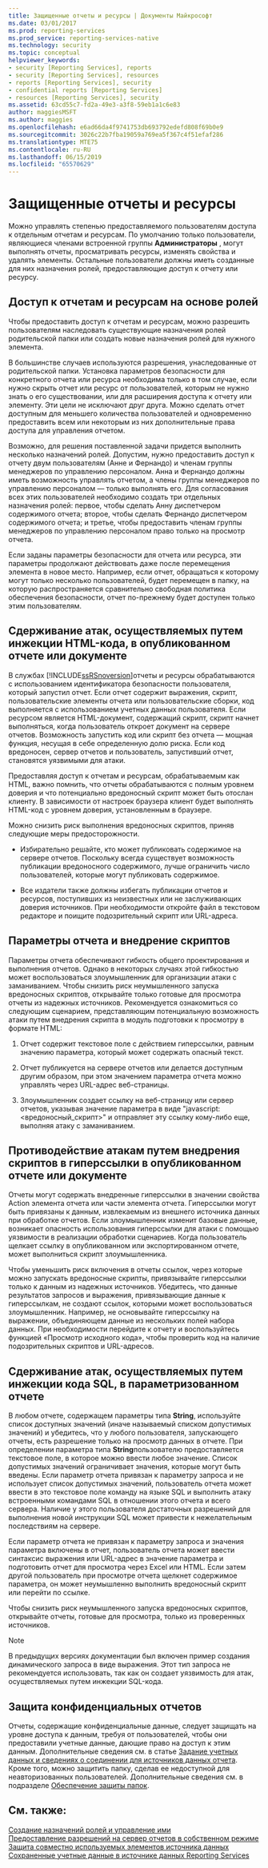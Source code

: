```yaml
---
title: Защищенные отчеты и ресурсы | Документы Майкрософт
ms.date: 03/01/2017
ms.prod: reporting-services
ms.prod_service: reporting-services-native
ms.technology: security
ms.topic: conceptual
helpviewer_keywords:
- security [Reporting Services], reports
- security [Reporting Services], resources
- reports [Reporting Services], security
- confidential reports [Reporting Services]
- resources [Reporting Services], security
ms.assetid: 63cd55c7-fd2a-49e3-a3f8-59eb1a1c6e83
author: maggiesMSFT
ms.author: maggies
ms.openlocfilehash: e6ad66da4f9741753db693792edefd808f69b0e9
ms.sourcegitcommit: 3026c22b7fba19059a769ea5f367c4f51efaf286
ms.translationtype: MTE75
ms.contentlocale: ru-RU
ms.lasthandoff: 06/15/2019
ms.locfileid: "65570629"
---
```

# <a name="secure-reports-and-resources"></a>Защищенные отчеты и ресурсы
  Можно управлять степенью предоставляемого пользователям доступа к отдельным отчетам и ресурсам. По умолчанию только пользователи, являющиеся членами встроенной группы **Администраторы** , могут выполнять отчеты, просматривать ресурсы, изменять свойства и удалять элементы. Остальные пользователи должны иметь созданные для них назначения ролей, предоставляющие доступ к отчету или ресурсу.  
  
## <a name="role-based-access-to-reports-and-resources"></a>Доступ к отчетам и ресурсам на основе ролей  
 Чтобы предоставить доступ к отчетам и ресурсам, можно разрешить пользователям наследовать существующие назначения ролей родительской папки или создать новые назначения ролей для нужного элемента.  
  
 В большинстве случаев используются разрешения, унаследованные от родительской папки. Установка параметров безопасности для конкретного отчета или ресурса необходима только в том случае, если нужно скрыть отчет или ресурс от пользователей, которым не нужно знать о его существовании, или для расширения доступа к отчету или элементу. Эти цели не исключают друг друга. Можно сделать отчет доступным для меньшего количества пользователей и одновременно предоставить всем или некоторым из них дополнительные права доступа для управления отчетом.  
  
 Возможно, для решения поставленной задачи придется выполнить несколько назначений ролей. Допустим, нужно предоставить доступ к отчету двум пользователям (Анне и Фернандо) и членам группы менеджеров по управлению персоналом. Анна и Фернандо должны иметь возможность управлять отчетом, а члены группы менеджеров по управлению персоналом — только выполнять его. Для согласования всех этих пользователей необходимо создать три отдельных назначения ролей: первое, чтобы сделать Анну диспетчером содержимого отчета; второе, чтобы сделать Фернандо диспетчером содержимого отчета; и третье, чтобы предоставить членам группы менеджеров по управлению персоналом право только на просмотр отчета.  
  
 Если заданы параметры безопасности для отчета или ресурса, эти параметры продолжают действовать даже после перемещения элемента в новое место. Например, если отчет, обращаться к которому могут только несколько пользователей, будет перемещен в папку, на которую распространяется сравнительно свободная политика обеспечения безопасности, отчет по-прежнему будет доступен только этим пользователям.  
  
## <a name="mitigating-html-injection-attacks-in-a-published-report-or-document"></a>Сдерживание атак, осуществляемых путем инжекции HTML-кода, в опубликованном отчете или документе  
 В службах [!INCLUDE[ssRSnoversion](../../includes/ssrsnoversion-md.md)]отчеты и ресурсы обрабатываются с использованием идентификатора безопасности пользователя, который запустил отчет. Если отчет содержит выражения, скрипт, пользовательские элементы отчета или пользовательские сборки, код выполняется с использованием учетных данных пользователя. Если ресурсом является HTML-документ, содержащий скрипт, скрипт начнет выполняться, когда пользователь откроет документ на сервере отчетов. Возможность запустить код или скрипт без отчета — мощная функция, несущая в себе определенную долю риска. Если код вредоносен, сервер отчетов и пользователь, запустивший отчет, становятся уязвимыми для атаки.  
  
 Предоставляя доступ к отчетам и ресурсам, обрабатываемым как HTML, важно помнить, что отчеты обрабатываются с полным уровнем доверия и что потенциально вредоносный скрипт может быть отослан клиенту. В зависимости от настроек браузера клиент будет выполнять HTML-код с уровнем доверия, установленным в браузере.  
  
 Можно снизить риск выполнения вредоносных скриптов, приняв следующие меры предосторожности.  
  
-   Избирательно решайте, кто может публиковать содержимое на сервере отчетов. Поскольку всегда существует возможность публикации вредоносного содержимого, лучше ограничить число пользователей, которые могут публиковать содержимое.  
  
-   Все издатели также должны избегать публикации отчетов и ресурсов, поступивших из неизвестных или не заслуживающих доверия источников. При необходимости откройте файл в текстовом редакторе и поищите подозрительный скрипт или URL-адреса.  
  
## <a name="report-parameters-and-script-injection"></a>Параметры отчета и внедрение скриптов  
 Параметры отчета обеспечивают гибкость общего проектирования и выполнения отчетов. Однако в некоторых случаях этой гибкостью может воспользоваться злоумышленник для организации атаки с заманиванием. Чтобы снизить риск неумышленного запуска вредоносных скриптов, открывайте только готовые для просмотра отчеты из надежных источников. Рекомендуется ознакомиться со следующим сценарием, представляющим потенциальную возможность атаки путем внедрения скрипта в модуль подготовки к просмотру в формате HTML:  
  
1.  Отчет содержит текстовое поле с действием гиперссылки, равным значению параметра, который может содержать опасный текст.  
  
2.  Отчет публикуется на сервере отчетов или делается доступным другим образом, при этом значением параметра отчета можно управлять через URL-адрес веб-страницы.  
  
3.  Злоумышленник создает ссылку на веб-страницу или сервер отчетов, указывая значение параметра в виде "javascript:\<вредоносный_скрипт>" и отправляет эту ссылку кому-либо еще, выполняя атаку с заманиванием.  
  
## <a name="mitigating-script-injection-attacks-in-a-hyperlink-in-a-published-report-or-document"></a>Противодействие атакам путем внедрения скриптов в гиперссылки в опубликованном отчете или документе  
 Отчеты могут содержать внедренные гиперссылки в значении свойства Action элемента отчета или части элемента отчета. Гиперссылки могут быть привязаны к данным, извлекаемым из внешнего источника данных при обработке отчетов. Если злоумышленник изменит базовые данные, возникает опасность использования гиперссылки для атаки с помощью уязвимости в реализации обработки сценариев. Когда пользователь щелкает ссылку в опубликованном или экспортированном отчете, может выполниться скрипт злоумышленника.  
  
 Чтобы уменьшить риск включения в отчеты ссылок, через которые можно запускать вредоносные скрипты, привязывайте гиперссылки только к данным из надежных источников. Убедитесь, что данные результатов запросов и выражения, привязывающие данные к гиперссылкам, не создают ссылок, которыми может воспользоваться злоумышленник. Например, не основывайте гиперссылку на выражении, объединяющем данные из нескольких полей набора данных. При необходимости перейдите к отчету и воспользуйтесь функцией «Просмотр исходного кода», чтобы проверить код на наличие подозрительных скриптов и URL-адресов.  
  
## <a name="mitigating-sql-injection-attacks-in-a-parameterized-report"></a>Сдерживание атак, осуществляемых путем инжекции кода SQL, в параметризованном отчете  
 В любом отчете, содержащем параметры типа **String**, используйте список доступных значений (иначе называемый списком допустимых значений) и убедитесь, что у любого пользователя, запускающего отчеты, есть разрешение только на просмотр данных в отчете. При определении параметра типа **String**пользователю предоставляется текстовое поле, в которое можно ввести любое значение. Список допустимых значений ограничивает значения, которые могут быть введены. Если параметр отчета привязан к параметру запроса и не использует список допустимых значений, пользователь отчета может ввести в это текстовое поле команду на языке SQL и выполнить атаку встроенными командами SQL в отношении этого отчета и всего сервера. Наличие у этого пользователя достаточных разрешений для выполнения новой инструкции SQL может привести к нежелательным последствиям на сервере.  
  
 Если параметр отчета не привязан к параметру запроса и значения параметра включены в отчет, пользователь отчета может ввести синтаксис выражения или URL-адрес в значение параметра и подготовить отчет для просмотра через Excel или HTML. Если затем другой пользователь при просмотре отчета щелкнет содержимое параметра, он может неумышленно выполнить вредоносный скрипт или перейти по ссылке.  
  
 Чтобы снизить риск неумышленного запуска вредоносных скриптов, открывайте отчеты, готовые для просмотра, только из проверенных источников.  
  
> [!NOTE]  
>  В предыдущих версиях документации был включен пример создания динамического запроса в виде выражения. Этот тип запроса не рекомендуется использовать, так как он создает уязвимость для атак, осуществляемых путем инжекции SQL-кода.  
  
## <a name="securing-confidential-reports"></a>Защита конфиденциальных отчетов  
 Отчеты, содержащие конфиденциальные данные, следует защищать на уровне доступа к данным, требуя от пользователей, чтобы они предоставили учетные данные, дающие право на доступ к этим данным. Дополнительные сведения см. в статье [Задание учетных данных и сведениях о соединении для источников данных отчета](../../reporting-services/report-data/specify-credential-and-connection-information-for-report-data-sources.md). Кроме того, можно защитить папку, сделав ее недоступной для неавторизованных пользователей. Дополнительные сведения см. в подразделе [Обеспечение защиты папок](../../reporting-services/security/secure-folders.md).  
  
## <a name="see-also"></a>См. также:  
 [Создание назначений ролей и управление ими](../../reporting-services/security/create-and-manage-role-assignments.md)   
 [Предоставление разрешений на сервер отчетов в собственном режиме](../../reporting-services/security/granting-permissions-on-a-native-mode-report-server.md)   
 [Защита совместно используемых элементов источника данных](../../reporting-services/security/secure-shared-data-source-items.md)   
 [Сохраненные учетные данные в источнике данных Reporting Services](../../reporting-services/report-data/store-credentials-in-a-reporting-services-data-source.md)  
  
  
